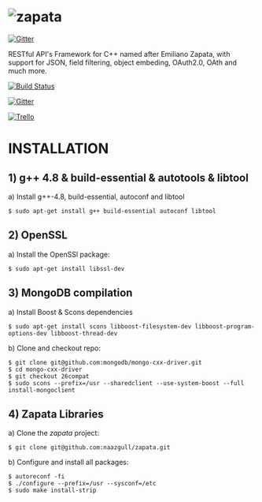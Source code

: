 ![zapata](http://dfz.pt/logo_zapata.png)
================================

[![Gitter](https://badges.gitter.im/Join%20Chat.svg)](https://gitter.im/naazgull/zapata?utm_source=badge&utm_medium=badge&utm_campaign=pr-badge&utm_content=badge)

RESTful API's Framework for C++ named after Emiliano Zapata, with support for JSON, field filtering, object embeding, OAuth2.0, OAth and much more.

[![Build Status](https://travis-ci.org/naazgull/zapata.svg?branch=master)](https://travis-ci.org/naazgull/zapata)

[![Gitter](https://badges.gitter.im/Join%20Chat.svg)](https://gitter.im/naazgull/zapata?utm_source=badge&utm_medium=badge&utm_campaign=pr-badge)

[![Trello](http://dfz.pt/img/trello_board.png)](https://trello.com/b/wD0PvV0H/github-com-naazgull-zapata)

# INSTALLATION

## 1) g++ 4.8 & build-essential & autotools & libtool

a) Install g++-4.8, build-essential, autoconf and libtool

	$ sudo apt-get install g++ build-essential autoconf libtool

## 2) OpenSSL

a) Install the OpenSSl package:

	$ sudo apt-get install libssl-dev

## 3) MongoDB compilation

a) Install Boost & Scons dependencies

	$ sudo apt-get install scons libboost-filesystem-dev libboost-program-options-dev libboost-thread-dev

b) Clone and checkout repo:

	$ git clone git@github.com:mongodb/mongo-cxx-driver.git
	$ cd mongo-cxx-driver
	$ git checkout 26compat
	$ sudo scons --prefix=/usr --sharedclient --use-system-boost --full install-mongoclient

## 4) Zapata Libraries

a) Clone the *zapata* project:

	$ git clone git@github.com:naazgull/zapata.git

b) Configure and install all packages:

	$ autoreconf -fi
	$ ./configure --prefix=/usr --sysconf=/etc
	$ sudo make install-strip

